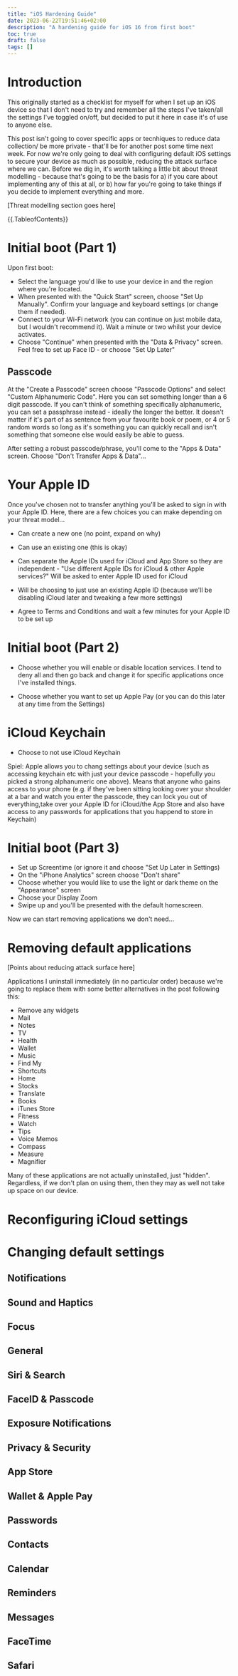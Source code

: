 ```yaml
---
title: "iOS Hardening Guide"
date: 2023-06-22T19:51:46+02:00
description: "A hardening guide for iOS 16 from first boot"
toc: true
draft: false
tags: []
---
```


# Introduction
This originally started as a checklist for myself for when I set up an iOS device so that I don't need to try and remember all the steps I've taken/all the settings I've toggled on/off, but decided to put it here in case it's of use to anyone else.

This post isn't going to cover specific apps or tecnhiques to reduce data collection/ be more private - that'll be for another post some time next week. For now we're only going to deal with configuring default iOS settings to secure your device as much as possible, reducing the attack surface where we can. Before we dig in, it's worth talking a little bit about threat modelling - because that's going to be the basis for a) if you care about implementing any of this at all, or b) how far you're going to take things if you decide to implement everything and more.

[Threat modelling section goes here]

{{.TableofContents}}

# Initial boot (Part 1)

Upon first boot: 
- Select the language you'd like to use your device in and the region where you're located. 
- When presented with the "Quick Start" screen, choose "Set Up Manually". Confirm your language and keyboard settings (or change them if needed). 
- Connect to your Wi-Fi network (you can continue on just mobile data, but I wouldn't recommend it). Wait a minute or two whilst your device activates.
- Choose "Continue" when presented with the "Data & Privacy" screen. Feel free to set up Face ID - or choose "Set Up Later"

## Passcode

At the "Create a Passcode" screen choose "Passcode Options" and select "Custom Alphanumeric Code". Here you can set something longer than a 6 digit passcode. If you can't think of something specifically alphanumeric, you can set a passphrase instead - ideally the longer the better. It doesn't matter if it's part of as sentence from your favourite book or poem, or 4 or 5 random words so long as it's something you can quickly recall and isn't something that someone else would easily be able to guess.

After setting a robust passcode/phrase, you'll come to the "Apps & Data" screen. Choose "Don't Transfer Apps & Data"...

# Your Apple ID

Once you've chosen not to transfer anything you'll be asked to sign in with your Apple ID. Here, there are a few choices you can make depending on your threat model...

- Can create a new one (no point, expand on why)
- Can use an existing one (this is okay)
- Can separate the Apple IDs used for iCloud and App Store so they are independent - "Use different Apple IDs for iCloud & other Apple services?" Will be asked to enter Apple ID used for iCloud

- Will be choosing to just use an existing Apple ID (because we'll be disabling iCloud later and tweaking a few more settings)

- Agree to Terms and Conditions and wait a few minutes for your Apple ID to be set up

# Initial boot (Part 2)

- Choose whether you will enable or disable location services. I tend to deny all and then go back and change it for specific applications once I've installed things.

- Choose whether you want to set up Apple Pay (or you can do this later at any time from the Settings)

# iCloud Keychain

- Choose to not use iCloud Keychain 

Spiel: Apple allows you to chang settings about your device (such as accessing keychain etc with just your device passcode - hopefully you picked a strong alphanumeric one above). Means that anyone who gains access to your phone (e.g. if they've been sitting looking over your shoulder at a bar and watch you enter the passcode, they can lock you out of everything,take over your Apple ID for iCloud/the App Store and also have access to any passwords for applications that you happend to store in Keychain)

# Initial boot (Part 3)

- Set up Screentime (or ignore it and choose "Set Up Later in Settings)
- On the "iPhone Analytics" screen choose "Don't share"
- Choose whether you would like to use the light or dark theme on the "Appearance" screen
- Choose your Display Zoom
- Swipe up and you'll be presented with the default homescreen.

Now we can start removing applications we don't need...

# Removing default applications

[Points about reducing attack surface here]

Applications I uninstall immediately (in no particular order) because we're going to replace them with some better alternatives in the post following this:

- Remove any widgets
- Mail
- Notes
- TV
- Health
- Wallet
- Music
- Find My
- Shortcuts
- Home
- Stocks
- Translate
- Books
- iTunes Store
- Fitness
- Watch
- Tips
- Voice Memos
- Compass
- Measure
- Magnifier

Many of these applications are not actually uninstalled, just "hidden". Regardless, if we don't plan on using them, then they may as well not take up space on our device.

# Reconfiguring iCloud settings

# Changing default settings

## Notifications

## Sound and Haptics

## Focus

## General

## Siri & Search

## FaceID & Passcode

## Exposure Notifications

## Privacy & Security

## App Store

## Wallet & Apple Pay

## Passwords

## Contacts

## Calendar

## Reminders

## Messages

## FaceTime

## Safari



